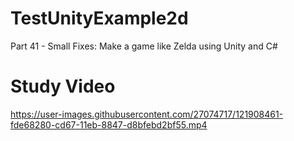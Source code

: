 # TestUnityExample2d

Part 41 - Small Fixes: Make a game like Zelda using Unity and C#


# Study Video


https://user-images.githubusercontent.com/27074717/121908461-fde68280-cd67-11eb-8847-d8bfebd2bf55.mp4


